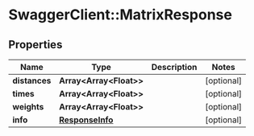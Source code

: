 # SwaggerClient::MatrixResponse

## Properties
Name | Type | Description | Notes
------------ | ------------- | ------------- | -------------
**distances** | **Array&lt;Array&lt;Float&gt;&gt;** |  | [optional] 
**times** | **Array&lt;Array&lt;Float&gt;&gt;** |  | [optional] 
**weights** | **Array&lt;Array&lt;Float&gt;&gt;** |  | [optional] 
**info** | [**ResponseInfo**](ResponseInfo.md) |  | [optional] 


